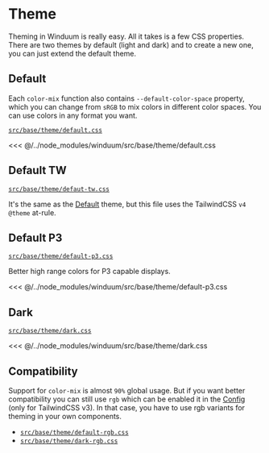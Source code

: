 # Theme

Theming in Winduum is really easy. All it takes is a few CSS properties. There are two themes by default (light and dark) and to create a new one, you can just extend the default theme.

## Default

Each `color-mix` function also contains `--default-color-space` property, which you can change from `sRGB` to mix colors in different color spaces. You can use colors in any format you want.

[`src/base/theme/default.css`](https://github.com/winduum/winduum/blob/next/src/base/theme/default.css)

<<< @/../node_modules/winduum/src/base/theme/default.css

## Default TW

[`src/base/theme/defaut-tw.css`](https://github.com/winduum/winduum/blob/next/src/base/theme/defaut-tw.css)

It's the same as the [Default](#default) theme, but this file uses the TailwindCSS `v4` `@theme` at-rule.

## Default P3

[`src/base/theme/default-p3.css`](https://github.com/winduum/winduum/blob/next/src/base/theme/default-p3.css)

Better high range colors for P3 capable displays.

<<< @/../node_modules/winduum/src/base/theme/default-p3.css

## Dark

[`src/base/theme/dark.css`](https://github.com/winduum/winduum/blob/next/src/base/theme/dark.css)

<<< @/../node_modules/winduum/src/base/theme/dark.css



## Compatibility

Support for `color-mix` is almost `90%` global usage.
But if you want better compatibility you can still use `rgb`
which can be enabled it in the [Config](/docs/base/config.html#settings-rgb) (only for TailwindCSS v3). 
In that case, you have to use rgb variants for theming in your own components.

* [`src/base/theme/default-rgb.css`](https://github.com/winduum/winduum/blob/next/src/base/theme/default-rgb.css)
* [`src/base/theme/dark-rgb.css`](https://github.com/winduum/winduum/blob/next/src/base/theme/dark-rgb.css)
